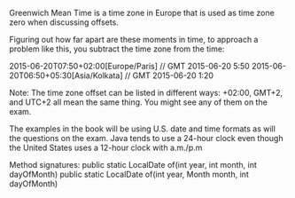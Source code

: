 Greenwich Mean Time is a time zone in Europe that is used as time zone zero when discussing offsets. 

Figuring out how far apart are these moments in time, to approach a problem like this, you subtract the time zone from the time:

2015-06-20T07:50+02:00[Europe/Paris] // GMT 2015-06-20 5:50
2015-06-20T06:50+05:30[Asia/Kolkata] // GMT 2015-06-20 1:20

Note:
  The time zone offset can be listed in different ways: +02:00, GMT+2, and UTC+2 all mean the same thing. You might see any of them on the   exam.

  The examples in the book will be using U.S. date and time formats as will the questions on the exam. Java tends to use a 24-hour clock
  even though the United States uses a 12-hour clock with a.m./p.m

Method signatures:
  public static LocalDate of(int year, int month, int dayOfMonth)
  public static LocalDate of(int year, Month month, int dayOfMonth)
  
